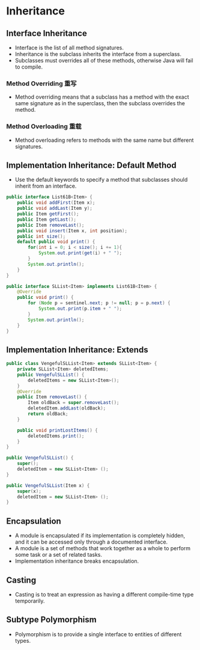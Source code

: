 # Inheritance

## Interface Inheritance

- Interface is the list of all method signatures.
- Inheritance is the subclass inherits the interface from a superclass. 
- Subclasses must overrides all of these methods, otherwise Java will fail to compile.

### Method Overriding 重写

- Method overriding means that a subclass has a method with the exact same signature as in the superclass, then the subclass overrides the method.

### Method Overloading 重载

- Method overloading refers to methods with the same name but different signatures.

## Implementation Inheritance: Default Method

- Use the default keywords to specify a method that subclasses should inherit from an interface.

```Java
public interface List61B<Item> {
    public void addFirst(Item x);
    public void addLast(Item y);
    public Item getFirst();
    public Item getLast();
    public Item removeLast();
    public void insert(Item x, int position);
    public int size();
    default public void print() {
        for(int i = 0; i < size(); i += 1){
            System.out.print(get(i) + " ");
        }
        System.out.println();
    }
}
```

```Java
public interface SLList<Item> implements List61B<Item> {
    @Override
    public void print() {
        for (Node p = sentinel.next; p != null; p = p.next) {
            System.out.print(p.item + " ");
        }
        System.out.println();
    }
}
```

## Implementation Inheritance: Extends

```Java
public class VengefulSLList<Item> extends SLList<Item> {
    private SLList<Item> deletedItems;
    public VengefulSLList() {
        deletedItems = new SLList<Item>();
    }
    @Override
    public Item removeLast() {
        Item oldBack = super.removeLast();
        deletedItem.addLast(oldBack);
        return oldBack;
    }

    public void printLostItems() {
        deletedItems.print();
    }
}
```

```Java
public VengefulSLList() {
    super();
    deletedItem = new SLList<Item> ();
}
```

```Java
public VengefulSLList(Item x) {
    super(x);
    deletedItem = new SLList<Item> ();
}
```

## Encapsulation

- A module is encapsulated if its implementation is completely hidden, and it can be accessed only through a documented interface.
- A module is a set of methods that work together as a whole to perform some task or a set of related tasks.
- Implementation inheritance breaks encapsulation.

## Casting

- Casting is to treat an expression as having a different compile-time type temporarily.

## Subtype Polymorphism

- Polymorphism is to provide a single interface to entities of different types.


